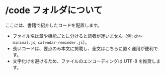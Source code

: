 # /code フォルダについて

ここには、書籍で紹介したコードを配置します。

- ファイル名は章や機能ごとに分けると読者が迷いません（例: `ch4-minimal.js`, `calendar-reminder.js`）。
- 長いコードは、要点のみ本文に掲載し、全文はこちらに置く運用が便利です。
- 文字化けを避けるため、ファイルのエンコーディングは UTF-8 を推奨します。
